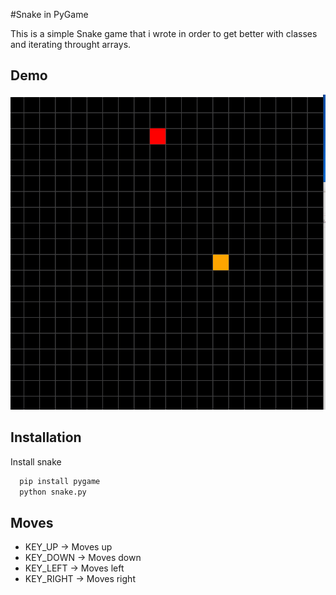 
#Snake in PyGame

This is a simple Snake game that i wrote in order to get better with classes and 
iterating throught arrays.





## Demo

![](https://github.com/PatrykKarbowy/Python_Learning_TEST/blob/master/SNAKE_PYGAME/Snake_DEMO.gif)


## Installation

Install snake

```bash
  pip install pygame
  python snake.py
```
    
## Moves

- KEY_UP -> Moves up
- KEY_DOWN -> Moves down
- KEY_LEFT -> Moves left
- KEY_RIGHT -> Moves right

